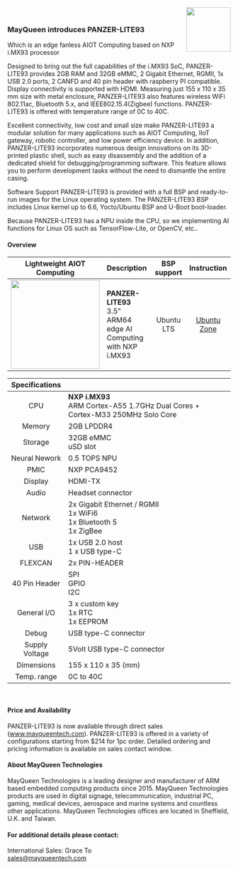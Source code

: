 <img src="https://www.mayqueentech.com/img/logo.png" width="100" align="right">
<br>

### MayQueen introduces PANZER-LITE93
Which is an edge fanless AIOT Computing based on NXP i.MX93 processor

Designed to bring out the full capabilities of the i.MX93 SoC, PANZER-LITE93 provides 2GB RAM and 32GB eMMC, 2 Gigabit Ethernet, RGMII, 1x USB 2.0 ports, 2 CANFD and 40 pin  header with raspberry PI compatible. Display connectivity is supported with HDMI. Measuring just 155 x 110 x 35 mm size with metal enclosure, PANZER-LITE93 also features wireless WiFi 802.11ac, Bluetooth 5.x, and IEEE802.15.4(Zigbee) functions. PANZER-LITE93 is offered with temperature range of 0C to 40C.

Excellent connectivity, low cost and small size make PANZER-LITE93 a modular solution for many applications such as AIOT Computing, IIoT gateway, robotic controller, and low power efficiency device. In addition, PANZER-LITE93 incorporates numerous design innovations on its 3D-printed plastic shell, such as easy disassembly and the addition of a dedicated shield for debugging/programming software. This feature allows you to perform development tasks without the need to dismantle the entire casing.

Software Support
PANZER-LITE93 is provided with a full BSP and ready-to-run images for the Linux operating system.
The PANZER-LITE93 BSP includes Linux kernel up to 6.6, Yocto/Ubuntu BSP and U-Boot boot-loader.

Because PANZER-LITE93 has a NPU inside the CPU, so we implementing AI functions for Linux OS such as TensorFlow-Lite, or OpenCV, etc..
<br>

#### Overview
|                         Lightweight AIOT Computing                         | Description                                                  |                       BSP support                       |                       Instruction                        |
| :----------------------------------------------------------: | :----------------------------------------------------------- | :---------------------------------------------------------: | :----------------------------------------------------------: |
| <img src="https://github.com/user-attachments/assets/3df16d8e-c3fe-4ad1-a475-d0e72f498828" width="200"/> | **PANZER-LITE93** <br />     3.5" ARM64 edge AI Computing with NXP i.MX93 |  Ubuntu LTS |[Ubuntu Zone](https://github.com/MayQueenTechCommunity/PANZER-LITE93/wiki/Ubuntu-Zone) |


|                         Specifications                         |                                                   |
| :----------------------------------------------------------: | :----------------------------------------------------------- |
| CPU | **NXP i.MX93** <br />    ARM Cortex-A55 1.7GHz Dual Cores + Cortex-M33 250MHz Solo Core |
| Memory | 2GB LPDDR4 |
| Storage | 32GB eMMC <br /> uSD slot|
| Neural Nework | 0.5 TOPS NPU |
| PMIC | NXP PCA9452 |
| Display | HDMI-TX|
| Audio | Headset connector |
| Network | 2x Gigabit Ethernet / RGMII <br> 1x WiFi6 <br> 1x Bluetooth 5 <br> 1x ZigBee |
| USB | 1x USB 2.0 host <br /> 1 x USB type-C |
| FLEXCAN | 2x PIN-HEADER |
| 40 Pin Header | SPI <br> GPIO <br> I2C |
| General I/O | 3 x custom key <br /> 1x RTC <br> 1x EEPROM|
| Debug | USB type-C connector |
| Supply Voltage | 5Volt USB type-C connector |
| Dimensions | 155 x 110 x 35 (mm) |
| Temp. range | 0C to 40C |
<br>

#### Price and Availability
PANZER-LITE93 is now available through direct sales (www.mayqueentech.com). PANZER-LITE93 is offered in a variety of configurations starting from $214 for 1pc order. Detailed ordering and pricing information is available on sales contact window.

#### About MayQueen Technologies
MayQueen Technologies is a leading designer and manufacturer of ARM based embedded computing products since 2015.
MayQueen Technologies products are used in digital signage, telecommunication, industrial PC, gaming, medical devices, aerospace and marine systems and countless other applications.
MayQueen Technologies offices are located in Sheffield, U.K. and Taiwan.
<br>

#### For additional details please contact:

International Sales: Grace To
<br> 
sales@mayqueentech.com 


